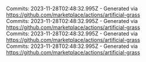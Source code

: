 Commits: 2023-11-28T02:48:32.995Z - Generated via https://github.com/marketplace/actions/artificial-grass
<br>
Commits: 2023-11-28T02:48:32.995Z - Generated via https://github.com/marketplace/actions/artificial-grass
<br>
Commits: 2023-11-28T02:48:32.995Z - Generated via https://github.com/marketplace/actions/artificial-grass
<br>
Commits: 2023-11-28T02:48:32.995Z - Generated via https://github.com/marketplace/actions/artificial-grass
<br>

